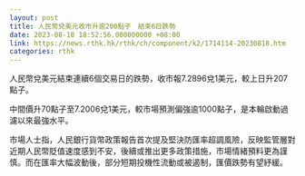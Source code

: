 ```yaml
---
layout: post
title: 人民幣兌美元收市升逾200點子　結束6日跌勢
date: 2023-08-18 18:52:56.000000000 +08:00
link: https://news.rthk.hk/rthk/ch/component/k2/1714114-20230818.htm
categories: rthk
---
```


人民幣兌美元結束連續6個交易日的跌勢，收市報7.2896兌1美元，較上日升207點子。

中間價升70點子至7.2006兌1美元，較市場預測偏強逾1000點子，是本輪啟動過濾以來最強水平。

市場人士指，人民銀行貨幣政策報告首次提及堅決防匯率超調風險，反映監管層對近期人民幣貶值速度感到不安，後續或推出更多政策措施，市場情緒預料更為謹慎。而在匯率大幅波動後，部分短期投機性流動或被遏制，匯價跌勢有望紓緩。
